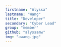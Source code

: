 ```yaml
---
firstname: "Alyssa"
lastname: "Wang"
title: "Developer"
secondary: "Cyber Lead"
group: "member"
github: "alyssamw"
img: "awang.jpg"
---
```

